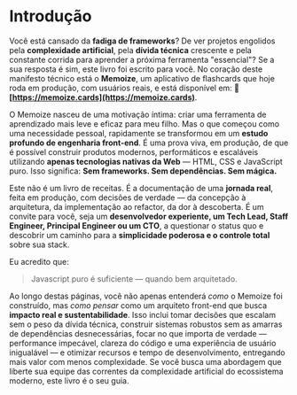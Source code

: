 # Introdução

Você está cansado da **fadiga de frameworks**? De ver projetos engolidos pela **complexidade artificial**, pela **dívida técnica** crescente e pela constante corrida para aprender a próxima ferramenta "essencial"? Se a sua resposta é sim, este livro foi escrito para você. No coração deste manifesto técnico está o **Memoize**, um aplicativo de flashcards que hoje roda em produção, com usuários reais, e está disponível em: 🔗 **[https://memoize.cards](https://memoize.cards)**.

O Memoize nasceu de uma motivação íntima: criar uma ferramenta de aprendizado mais leve e eficaz para meu filho. Mas o que começou como uma necessidade pessoal, rapidamente se transformou em um **estudo profundo de engenharia front-end**. É uma prova viva, em produção, de que é possível construir produtos modernos, performáticos e escaláveis utilizando **apenas tecnologias nativas da Web** — HTML, CSS e JavaScript puro. Isso significa: **Sem frameworks. Sem dependências. Sem mágica.**

Este não é um livro de receitas. É a documentação de uma **jornada real**, feita em produção, com decisões de verdade — da concepção à arquitetura, da implementação ao refactor, da dor à descoberta. É um convite para você, seja um **desenvolvedor experiente, um Tech Lead, Staff Engineer, Principal Engineer ou um CTO**, a questionar o status quo e descobrir um caminho para a **simplicidade poderosa e o controle total** sobre sua stack.

Eu acredito que:
> Javascript puro é suficiente — quando bem arquitetado.

Ao longo destas páginas, você não apenas entenderá *como* o Memoize foi construído, mas *como pensar* como um arquiteto front-end que busca **impacto real e sustentabilidade**. Isso inclui tomar decisões que escalam sem o peso da dívida técnica, construir sistemas robustos sem as amarras de dependências desnecessárias, focar no que importa de verdade — performance impecável, clareza do código e uma experiência de usuário inigualável — e otimizar recursos e tempo de desenvolvimento, entregando mais valor com menos complexidade. Se você busca uma abordagem que liberte sua equipe das correntes da complexidade artificial do ecossistema moderno, este livro é o seu guia.
